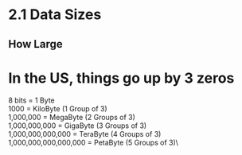 # 2.1 Data Sizes

## How Large

# In the US, things go up by 3 zeros

8 bits = 1 Byte\
1000 = KiloByte  (1 Group of 3)\
1,000,000 = MegaByte (2 Groups of 3)\
1,000,000,000 = GigaByte (3 Groups of 3)\
1,000,000,000,000 = TeraByte (4 Groups of 3)\
1,000,000,000,000,000 = PetaByte (5 Groups of 3)\
